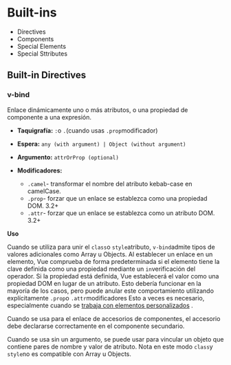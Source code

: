 # Built-ins
- Directives
- Components
- Special Elements
- Special Sttributes
##  Built-in Directives
### v-bind
Enlace dinámicamente uno o más atributos, o una propiedad de componente a una expresión.
-   **Taquigrafía:** `:`o `.`(cuando usas `.prop`modificador)
    
-   **Espera:** `any (with argument) | Object (without argument)`
    
-   **Argumento:** `attrOrProp (optional)`
    
-   **Modificadores:**
	-   `.camel`- transformar el nombre del atributo kebab-case en camelCase.
	-   `.prop`- forzar que un enlace se establezca como una propiedad DOM. 3.2+
	-   `.attr`- forzar que un enlace se establezca como un atributo DOM. 3.2+

**Uso**

Cuando se utiliza para unir el `class`o `style`atributo, `v-bind`admite tipos de valores adicionales como Array u Objects.
Al establecer un enlace en un elemento, Vue comprueba de forma predeterminada si el elemento tiene la clave definida como una propiedad mediante un `in`verificación del operador. Si la propiedad está definida, Vue establecerá el valor como una propiedad DOM en lugar de un atributo. Esto debería funcionar en la mayoría de los casos, pero puede anular este comportamiento utilizando explícitamente `.prop`o `.attr`modificadores Esto a veces es necesario, especialmente cuando se [trabaja con elementos personalizados](https://vuejs.org/guide/extras/web-components.html#passing-dom-properties) .

Cuando se usa para el enlace de accesorios de componentes, el accesorio debe declararse correctamente en el componente secundario.

Cuando se usa sin un argumento, se puede usar para vincular un objeto que contiene pares de nombre y valor de atributo. Nota en este modo `class`y `style`no es compatible con Array u Objects.